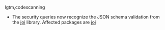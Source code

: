 lgtm,codescanning
* The security queries now recognize the JSON schema validation from the [joi](https://npmjs.org/package/joi) library.
  Affected packages are
    [joi](https://npmjs.org/package/joi)

